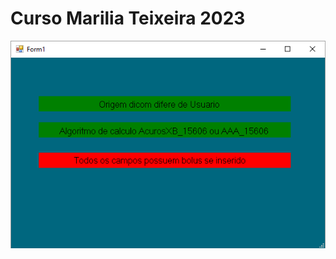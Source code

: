# Curso Marilia Teixeira 2023
<img src="https://github.com/Ueslen-Santos/Curso-Marilia-Teixeira-2023/blob/main/img-check-list.png" alt="Check List ABFM">




